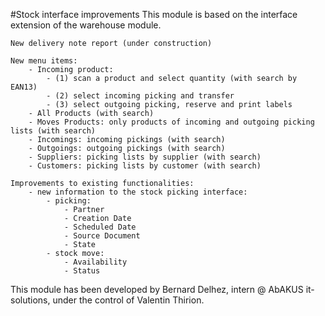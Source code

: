 #Stock interface improvements
    This module is based on the interface extension of the warehouse module.
    
    New delivery note report (under construction)
    
    New menu items:
        - Incoming product:
            - (1) scan a product and select quantity (with search by EAN13)
            - (2) select incoming picking and transfer
            - (3) select outgoing picking, reserve and print labels
        - All Products (with search)
        - Moves Products: only products of incoming and outgoing picking lists (with search)
        - Incomings: incoming pickings (with search)
        - Outgoings: outgoing pickings (with search)
        - Suppliers: picking lists by supplier (with search)
        - Customers: picking lists by customer (with search)
    
    Improvements to existing functionalities:   
        - new information to the stock picking interface:
            - picking:
                - Partner
                - Creation Date
                - Scheduled Date
                - Source Document
                - State
            - stock move:
                - Availability
                - Status

This module has been developed by Bernard Delhez, intern @ AbAKUS it-solutions, under the control of Valentin Thirion.
